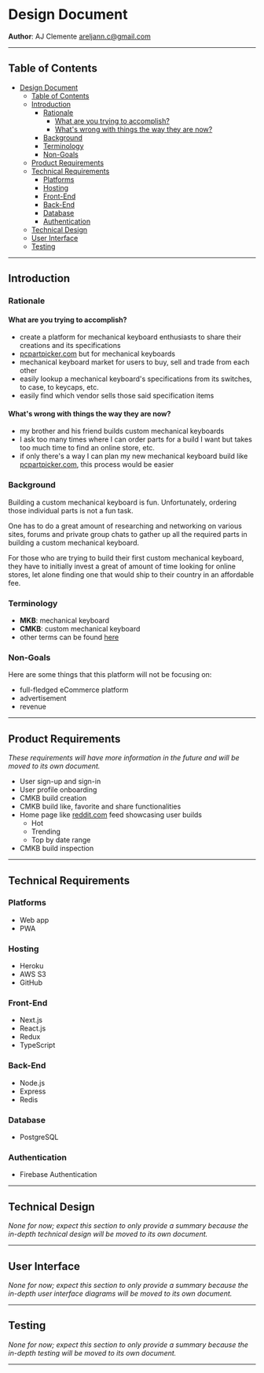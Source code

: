# Design Document

**Author**: AJ Clemente <areljann.c@gmail.com>

---

## Table of Contents

- [Design Document](#design-document)
  - [Table of Contents](#table-of-contents)
  - [Introduction](#introduction)
    - [Rationale](#rationale)
      - [What are you trying to accomplish?](#what-are-you-trying-to-accomplish)
      - [What's wrong with things the way they are now?](#whats-wrong-with-things-the-way-they-are-now)
    - [Background](#background)
    - [Terminology](#terminology)
    - [Non-Goals](#non-goals)
  - [Product Requirements](#product-requirements)
  - [Technical Requirements](#technical-requirements)
    - [Platforms](#platforms)
    - [Hosting](#hosting)
    - [Front-End](#front-end)
    - [Back-End](#back-end)
    - [Database](#database)
    - [Authentication](#authentication)
  - [Technical Design](#technical-design)
  - [User Interface](#user-interface)
  - [Testing](#testing)

---

## Introduction

### Rationale

#### What are you trying to accomplish?

- create a platform for mechanical keyboard enthusiasts to share their creations and its specifications
- [pcpartpicker.com](https://pcpartpicker.com) but for mechanical keyboards
- mechanical keyboard market for users to buy, sell and trade from each other
- easily lookup a mechanical keyboard's specifications from its switches, to case, to keycaps, etc.
- easily find which vendor sells those said specification items

#### What's wrong with things the way they are now?

- my brother and his friend builds custom mechanical keyboards
- I ask too many times where I can order parts for a build I want but takes too much time to find an online store, etc.
- if only there's a way I can plan my new mechanical keyboard build like [pcpartpicker.com](https://pcpartpicker.com), this process would be easier

### Background

Building a custom mechanical keyboard is fun. Unfortunately, ordering those individual parts is not a fun task.

One has to do a great amount of researching and networking on various sites, forums and private group chats to gather up all the required parts in building a custom mechanical keyboard.

For those who are trying to build their first custom mechanical keyboard, they have to initially invest a great of amount of time looking for online stores, let alone finding one that would ship to their country in an affordable fee.

### Terminology

- **MKB**: mechanical keyboard
- **CMKB**: custom mechanical keyboard
- other terms can be found [here](https://mechanicalkeyboards.com/terms.php)

### Non-Goals

Here are some things that this platform will not be focusing on:

- full-fledged eCommerce platform
- advertisement
- revenue

---

## Product Requirements

*These requirements will have more information in the future and will be moved to its own document.*

- User sign-up and sign-in
- User profile onboarding
- CMKB build creation
- CMKB build like, favorite and share functionalities
- Home page like [reddit.com](https://reddit.com) feed showcasing user builds
  - Hot
  - Trending
  - Top by date range
- CMKB build inspection

---

## Technical Requirements

### Platforms

- Web app
- PWA

### Hosting

- Heroku
- AWS S3
- GitHub

### Front-End

- Next.js
- React.js
- Redux
- TypeScript

### Back-End

- Node.js
- Express
- Redis

### Database

- PostgreSQL

### Authentication

- Firebase Authentication

---

## Technical Design

*None for now; expect this section to only provide a summary because the in-depth technical design will be moved to its own document.*

---

## User Interface

*None for now; expect this section to only provide a summary because the in-depth user interface diagrams will be moved to its own document.*

---

## Testing

*None for now; expect this section to only provide a summary because the in-depth testing will be moved to its own document.*

---
